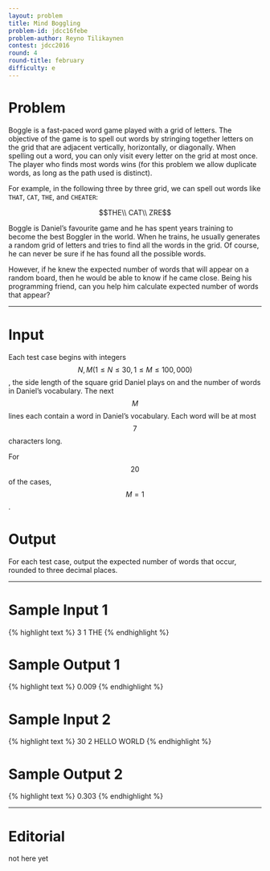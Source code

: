 ```yaml
---
layout: problem
title: Mind Boggling
problem-id: jdcc16febe
problem-author: Reyno Tilikaynen
contest: jdcc2016
round: 4
round-title: february
difficulty: e
---
```


# Problem
Boggle is a fast-paced word game played with a grid of letters. The objective of the game is to spell out words by stringing together letters on the grid that are adjacent vertically, horizontally, or diagonally. When spelling out a word, you can only visit every letter on the grid at most once. The player who finds most words wins (for this problem we allow duplicate words, as long as the path used is distinct).

For example, in the following three by three grid, we can spell out words like `THAT`, `CAT`, `THE`, and `CHEATER`:
<center>
$$THE\\
CAT\\
ZRE$$
</center>

Boggle is Daniel’s favourite game and he has spent years training to become the best Boggler in the world. When he trains, he usually generates a random grid of letters and tries to find all the words in the grid. Of course, he can never be sure if he has found all the possible words.

However, if he knew the expected number of words that will appear on a random board, then he would be able to know if he came close. Being his programming friend, can you help him calculate expected number of words that appear?

---

# Input
Each test case begins with integers $$N, M (1 \leq N \leq 30, 1 \leq M \leq 100,000)$$, the side length of the square grid Daniel plays on and the number of words in Daniel’s vocabulary. The next $$M$$ lines each contain a word in Daniel’s vocabulary. Each word will be at most $$7$$ characters long.

For $$20%$$ of the cases, $$M = 1$$.

# Output
For each test case, output the expected number of words that occur, rounded to three decimal places.

---

# Sample Input 1
{% highlight text %}
3 1
THE
{% endhighlight %}

# Sample Output 1
{% highlight text %}
0.009
{% endhighlight %}

# Sample Input 2
{% highlight text %}
30 2
HELLO
WORLD
{% endhighlight %}

# Sample Output 2
{% highlight text %}
0.303
{% endhighlight %}

---

# Editorial
not here yet